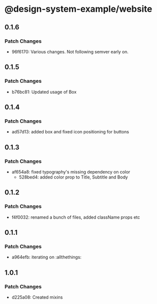 # @design-system-example/website

## 0.1.6

### Patch Changes

- 96f6170: Various changes. Not following semver early on.

## 0.1.5

### Patch Changes

- b76bc81: Updated usage of Box

## 0.1.4

### Patch Changes

- ad57d13: added box and fixed icon positioning for buttons

## 0.1.3

### Patch Changes

- af654a8: fixed typography's missing dependency on color
  - 528bed4: added color prop to Title, Subtitle and Body

## 0.1.2

### Patch Changes

- f4f0032: renamed a bunch of files, added className props etc

## 0.1.1

### Patch Changes

- a964efb: iterating on :allthethings:

## 1.0.1

### Patch Changes

- d225a08: Created mixins
